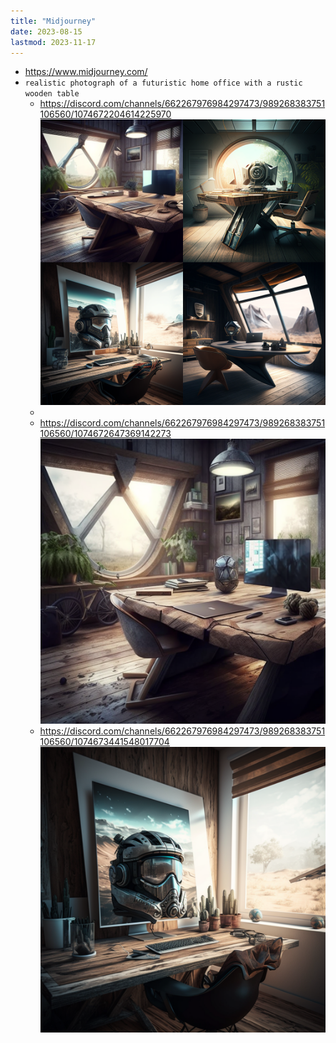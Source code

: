 ```yaml
---
title: "Midjourney"
date: 2023-08-15
lastmod: 2023-11-17
---
```

- https://www.midjourney.com/
- `realistic photograph of a futuristic home office with a rustic wooden table`
	- https://discord.com/channels/662267976984297473/989268383751106560/1074672204614225970 ![](/anotacoes/Assets/lucasrcezimbra_realistic_photograph_of_a_futuristi.png)
	- 
	- https://discord.com/channels/662267976984297473/989268383751106560/1074672647369142273 ![](/anotacoes/Assets/lucasrcezimbra_realistic_photograph_of_a_futuristi-1.png)
	- https://discord.com/channels/662267976984297473/989268383751106560/1074673441548017704 ![](/anotacoes/Assets/lucasrcezimbra_realistic_photograph_of_a_futuristi-2.png)
